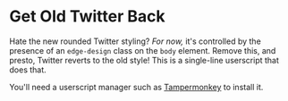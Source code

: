 # Get Old Twitter Back

Hate the new rounded Twitter styling? *For now,* it's controlled by the presence of an `edge-design` class on the `body` element. Remove this, and presto,
Twitter reverts to the old style! This is a single-line userscript that does that.

You'll need a userscript manager such as [Tampermonkey](https://tampermonkey.net) to install it. 

